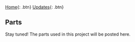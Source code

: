 [Home](https://ramidabit.github.io/ultrabucket/){: .btn}
[Updates](https://ramidabit.github.io/ultrabucket/updates){: .btn}


## Parts

Stay tuned! The parts used in this project will be posted here.
